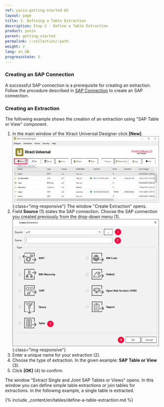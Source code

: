 ```yaml
---
ref: yunio-getting-started-02
layout: page
title: 2. Defining a Table Extraction
description: Step 2 - Define a Table Extraction
product: yunio
parent: getting-started
permalink: /:collection/:path
weight: 2
lang: en_GB
progressstate: 5
---
```


### Creating an SAP Connection
A successful SAP connection is a prerequisite for creating an extraction. Follow the procedure described in [SAP Connection](../introduction/sap-connection) 
to create an SAP connection.

### Creating an Extraction
The following example shows the creation of an extraction using "SAP Table or View" component.<br>
1. In the main window of the Xtract Universal Designer click **[New]**.  
![Create-New-Table-Extraction](/img/content/xu_extraction_anlegen.png){:class="img-responsive"}
The window "Create Extraction" opens. <br>
2. Field **Source** (1) states the SAP connection. Choose the SAP connection you created previously from the drop-down menu (1). 
![Table_or_View](/img/content/table/table_new_extraction.png){:class="img-responsive"}
3. Enter a unique name for your extraction (2).
4. Choose the type of extraction. In the given example: **SAP Table or View** (3). <br>
5. Click **[OK]** (4) to confirm.

The window "Extract Single and Joint SAP Tables or Views" opens. 
In this window you can define simple table extractions or join tables for extractions. In the following example, a single table is extracted. <br>
																							  
										
																				 

{% include _content/en/tables/define-a-table-extraction.md  %}
																																	   
																		  
									 
								   
									   
											 
																			  
																																			  

			  
																																																																 


												
																																														 

																										 

						   

																																																																	   


